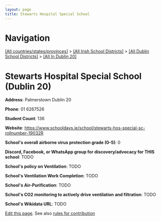 ```yaml
---
layout: page
title: Stewarts Hospital Special School
---
```

# Navigation

[[All countries/states/provinces]](../../../..) > [[All Irish School Districts]](../../..) > [[All Dublin School Districts]](../..) > [[All In Dublin 20]](..)

# Stewarts Hospital Special School (Dublin 20)

**Address**: Palmerstown Dublin 20

**Phone**: 01 6267526

**Student Count**: 136

**Website**: <https://www.schooldays.ie/school/stewarts-hos-special-sc-rollnumber-19032R>

**School's overall airborne virus protection grade (0-5)**: 0

**Discord, Facebook, or WhatsApp group for discovery/advocacy for THIS school**: TODO

**School's policy on Ventilation**: TODO

**School's Ventilation Work Completion**: TODO

**School's Air-Purification**: TODO

**School's CO2 monitoring to actively drive ventilation and filtration**: TODO

**School's Wikidata URL**: TODO


[Edit this page](https://github.com/ventilate-schools/Ireland/edit/main/./Dublin_20/Stewarts_Hospital_Special_School.md). See also [rules for contribution](../../../contribution-rules/)